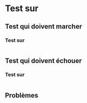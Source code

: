 # Test sur

## Test qui doivent marcher

### Test sur

```c

```

## Test qui doivent échouer

### Test sur

```c

```

## Problèmes
